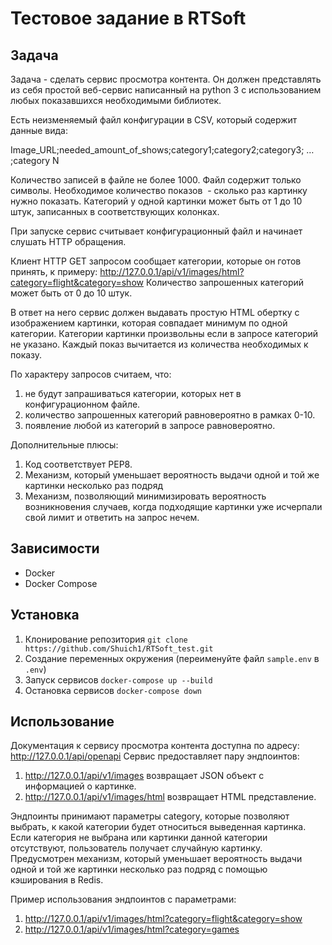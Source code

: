 Тестовое задание в RTSoft
=========================

## Задача
Задача - сделать сервис просмотра контента.
Он должен представлять из себя простой веб-сервис написанный на python 3 с использованием любых показавшихся необходимыми библиотек.

Есть неизменяемый файл конфигурации в CSV, который содержит данные вида:

Image_URL;needed_amount_of_shows;category1;category2;category3; … ;category N

Количество записей в файле не более 1000. 
Файл содержит только символы.
Необходимое количество показов  - сколько раз картинку нужно показать. 
Категорий у одной картинки может быть от 1 до 10 штук, записанных в соответствующих колонках.

При запуске сервис считывает конфигурационный файл и начинает слушать HTTP обращения.

Клиент HTTP GET запросом сообщает категории, которые он готов принять, к примеру:
http://127.0.0.1/api/v1/images/html?category=flight&category=show
Количество запрошенных категорий может быть от 0 до 10 штук.

В ответ на него сервис должен выдавать простую HTML обертку с изображением картинки, которая совпадает минимум по одной категории.
Категории картинки произвольны если в запросе категорий не указано. 
Каждый показ вычитается из количества необходимых к показу.

По характеру запросов считаем, что:
1. не будут запрашиваться категории, которых нет в конфигурационном файле.
2. количество запрошенных категорий равновероятно в рамках 0-10.
3. появление любой из категорий в запросе равновероятно.

Дополнительные плюсы:
1. Код соответствует PEP8.
2. Механизм, который уменьшает вероятность выдачи одной и той же картинки несколько раз подряд 
3. Механизм, позволяющий минимизировать вероятность возникновения случаев, когда подходящие картинки уже исчерпали свой лимит и ответить на запрос нечем.

## Зависимости
- Docker
- Docker Compose

## Установка
1. Клонирование репозитория `git clone https://github.com/Shuich1/RTSoft_test.git`
2. Создание переменных окружения (переименуйте файл `sample.env` в `.env`)
3. Запуск сервисов `docker-compose up --build`
4. Остановка сервисов `docker-compose down`

## Использование

Документация к сервису просмотра контента доступна по адресу: http://127.0.0.1/api/openapi
Сервис предоставляет пару эндпоинтов: 
1. http://127.0.0.1/api/v1/images возвращает JSON объект с информацией о картинке.
2. http://127.0.0.1/api/v1/images/html возвращает HTML представление.

Эндпоинты принимают параметры category, которые позволяют выбрать, к какой категории будет относиться
выведенная картинка. Если категория не выбрана или картинки данной категории отсутствуют, пользователь получает случайную картинку. Предусмотрен механизм, который уменьшает вероятность выдачи одной и той же картинки несколько раз подряд с помощью кэширования в Redis.

Пример использования эндпоинтов с параметрами:
1. http://127.0.0.1/api/v1/images/html?category=flight&category=show
2. http://127.0.0.1/api/v1/images/html?category=games